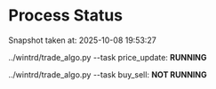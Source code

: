 # Process Status

Snapshot taken at: 2025-10-08 19:53:27

../wintrd/trade_algo.py --task price_update: **RUNNING**

../wintrd/trade_algo.py --task buy_sell: **NOT RUNNING**

